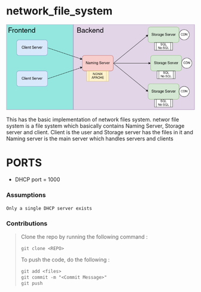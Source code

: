 # network_file_system

![Brief Overview](https://github.com/JabadeSusheelKrishna/network_file_system/blob/main/Images/Network_FIle_System_brief.png)

This has the basic implementation of network files system. networ file system is a file system which basically contains Naming Server, Storage server and client. Client is the user and Storage server has the files in it and Naming server is the main server which handles servers and clients

# PORTS
- DHCP port = 1000

### Assumptions 
` Only a single DHCP server exists `

### Contributions

> Clone the repo by running the following command :
> ```
> git clone <REPO>
> ```
> To push the code, do the following :
> ```
> git add <files>
> git commit -m "<Commit Message>"
> git push
> ```
